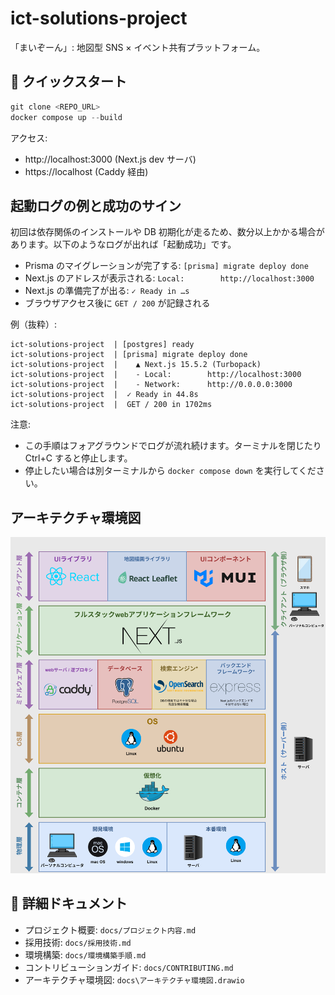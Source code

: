 # ict-solutions-project

「まいぞーん」: 地図型 SNS × イベント共有プラットフォーム。

## 🚀 クイックスタート

```powershell
git clone <REPO_URL>
docker compose up --build
```

アクセス:

- http://localhost:3000 (Next.js dev サーバ)
- https://localhost (Caddy 経由)

## 起動ログの例と成功のサイン

初回は依存関係のインストールや DB 初期化が走るため、数分以上かかる場合があります。以下のようなログが出れば「起動成功」です。

- Prisma のマイグレーションが完了する: `[prisma] migrate deploy done`
- Next.js のアドレスが表示される: `Local:        http://localhost:3000`
- Next.js の準備完了が出る: `✓ Ready in …s`
- ブラウザアクセス後に `GET / 200` が記録される

例（抜粋）:

```
ict-solutions-project  | [postgres] ready
ict-solutions-project  | [prisma] migrate deploy done
ict-solutions-project  |    ▲ Next.js 15.5.2 (Turbopack)
ict-solutions-project  |    - Local:        http://localhost:3000
ict-solutions-project  |    - Network:      http://0.0.0.0:3000
ict-solutions-project  |  ✓ Ready in 44.8s
ict-solutions-project  |  GET / 200 in 1702ms
```

注意:

- この手順はフォアグラウンドでログが流れ続けます。ターミナルを閉じたり Ctrl+C すると停止します。
- 停止したい場合は別ターミナルから `docker compose down` を実行してください。

## アーキテクチャ環境図

![アーキテクチャ環境図](docs/アーキテクチャ環境図.png)

## 📄 詳細ドキュメント

- プロジェクト概要: `docs/プロジェクト内容.md`
- 採用技術: `docs/採用技術.md`
- 環境構築: `docs/環境構築手順.md`
- コントリビューションガイド: `docs/CONTRIBUTING.md`
- アーキテクチャ環境図: `docs\アーキテクチャ環境図.drawio`

